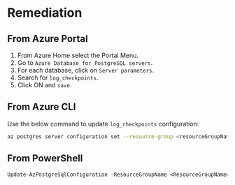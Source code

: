 # Remediation

## From Azure Portal

1. From Azure Home select the Portal Menu.
2. Go to `Azure Database for PostgreSQL servers`.
3. For each database, click on `Server parameters`.
4. Search for `log_checkpoints`.
5. Click ON and `save`.

## From Azure CLI

Use the below command to update `log_checkpoints` configuration:

```sh
az postgres server configuration set --resource-group <resourceGroupName> --server-name <serverName> --name log_checkpoints --value on
```

## From PowerShell

```ps
Update-AzPostgreSqlConfiguration -ResourceGroupName <ResourceGroupName> -ServerName <ServerName> -Name log_checkpoints -Value on
```

